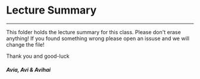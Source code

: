 # Lecture Summary
-----------------------------------------------------
This folder holds the lecture summary for this class.
Please don't erase anything!
If you found something wrong please open an issuse and we will change the file!

Thank you and good-luck

#### ***Avia, Avi & Avihai***
